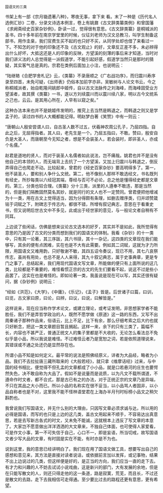     国语文的三类 

   书架上有一部《宗月锄遗著八种》，寒夜无事，拿下来 看。末了一种是《历代名人选例汇钞》二卷，分录文诗选本例言，卷上有姚鼐《古文辞类纂类例》和曾国藩《求阙斋经史百家杂钞例》，卧读一过，觉得很有意思。《古文辞类纂》是桐城派的圣书，四十多年前在南京学堂里的时候，仪征刘老师为汉文总教习，叫学生制备这部书，用作圭臬，我们官费生买不起的也只好不买，从同学处却也借了来看过一下。不知怎的对于他的印象还不及《古文观止》的好，文章反正差不多，未必辨得出什么好坏，大抵这还是人的印象的反映，方望溪的刻薄的事后来才知道，当时对我们讲义法的人总觉得是一派假道学，不能引起好感，假道学当然只是那时的猜疑，其实客气总是真的。宗君在类例后面加上小注，也说明云：

   “陆继辂《合肥学舍札记》云，《类纂》不录唐顺之《广右战功序》，而归震川寿序录至四首，未免可疑，《出师表》仍俗本加前字亦非。吴敏树与人论文书云，今之称桐城派者，始自乾隆间姚郎中姬传，自以古文法脉传之刘海峰，而海峰固受业方望溪者，故其撰《类纂》一书，遂以方刘续震川而以震川续八家，明以古今文统系之己也，云云。是其用心所在，人早有以窥之矣。”

   这种办法本来也并不是姚姬传发明的，推究上去当然是韩退之，而韩退之则又是学孟子的，读过四书的人大概都能记得。明赵梦白著《笑赞》中有一则云：

   “唐朝山人殷安尝谓人曰，自古圣人数不过五，伏羲神农周公孔子，乃屈四指。自此之后，无屈得指者。其人曰，老先生是一个。乃屈五指曰，不敢。赞曰，殷安自负是大圣人，而唐朝至今无知之者，想是不会装圣人，若会装时，即非圣人，亦成个名儒。”

   赵君是道地的贤人，而对于装圣人名儒者如此说法，岂不痛哉。姚君也并不是没有他自己的本领的人，而无端背上去抗了一个方望溪，又加上归震川与韩退之，倒反弄得自己也爬走不动。比较起来，曾君的《经史百家杂钞》要高明得多了。第一，他不装圣人，要和别人争什么文统。第二，他不像别人那样不敢选经文，书名既列有经史，所抄每类以六经冠其端，尊经与否可不必论，总之他是懂得经史都是文章的。第三，分类也较合理。《类纂》分十三类，派里的人遵奉不敢违，那是当然的，但是我们隔教固然莫名其妙，就是同行的文人也不一定赞同。曾君便把他增减为十一类，用在古文上觉得适当，因为分得颇有条理，如删去赠序类，归并颂赞箴铭于词赋之下，附碑志于传志内，都很不错，所增有叙记典志，意思在于看重史书，但又说明后世古文中不多见，此或出于经世家的意见，与一般论文者自稍有不同耳。

   上边说了些闲话，仿佛是想来议论古文选本的好歹，其实并不是如此，我所觉得有意思的乃是因了古文的分类而想到我们的国语文的体制。我看《杂钞》的十一类中，只有其一论著，其三序跋，其六书牍，其十一杂记，这四类的文章现在我们能够写，其余的便有点困难，实在也是不大有此需要。例如其二词赋，这就为才力所限，用国语文又难用韵，只好敬谢不敏，其四五诏令奏议，现已不用，其七八哀祭传志，虽尚有用处，也总不是人人来得，其九十叙记典志，属于史事典章，更是专门之事了。总结起来，我们用现代国语文写文章，所能做的便只有上面所说的这几类，比较都是不重要的，难怪看惯正宗的古文的先生们要看不起，说这不过是些小品罢了。这实在也是难怪的。即如论著一类，我虽说是现在可以写，其实还很有疑问，据《杂钞例》说明云：

   “经如《洪范》，《大学》，《中庸》，《乐记》，《孟子》皆是。后世诸子曰篇，曰训，曰览，古文家曰原，曰论，曰辨，曰议，曰说，曰解皆是。”

   这样说来，现在应当称作学术论文，或建立理论，或考证发明，非思想家学者不能胜任，我们不是弄哲学政治的人，既然不愿学做《原道》这一路的东西，又写不出周秦诸子那种作品来，俗语云，比上不足，比下有余，那么仔细考索之后大约也就只好断念，把这一类文章题目暂且搁起。这样一来，余下的只有三类了，篇幅不长，内容也不甚严正，普通正统文人的集子里都是不大收的，无论怎么看法总不免似乎是小品，所以我说是难怪。不过难怪云者乃是宽恕之词，若是依照道理说来，其错误或不通之处还仍是显然存在也。

   所谓小品不知是如何定义。最平常的说法是照佛经原义，详者为大品经，略者为小品。我们不去拉扯唐三藏所取来的《大般若经》，就只拿《维摩诘经》过来，与中国的经书相比，便觉得不但孔孟的文章都成了小小品，就是口若悬河的庄生也要愕然失色，决不敢自称为大品了。假如不是说量而是说质，以为凡文不载所谓道，不遵命作时文者，都不合式，那是古已有之的办法，对于正统正宗的文章乃是异端，不只在其品之大小而已。所以小品的名称实在很不妥当，以小品骂人者固非，以小品自称者也是不对，这里我不能不怪林语堂君在上海办半月刊时标榜小品文之稍欠斟酌也。

   我曾说我们写国语文，并无什么别的大理由，只因写文章必须求诚与达，所以用的必得是国语，而写的也只是上边的这几类，盖古文用起来不顺手，不容易达出真意思，若是去写新古各式的时文，又未免不能诚，这就根本上违反了写文章的本意了。大家岂不愿意做出洋洋洒洒的大文章来，不独自己体面，也可使得人家爱看，可是作文小事，第一不可失信于自己，心口不一，即是妄语，所当切戒，故写国语文者少写大品的文章，有时固是实在不能，有时亦是不为也。

   说到这里，我的意思已经讲明白了。我们现在用了国语文做工具，想要写出自己的感想和意见来，其方法是直接对读者说话，或依据前言加以发挥，或记事物，结果不出上边说过的几类，但这样便是好的，是正当的方向，我们应当一直的走下去。有才力和兴趣的人不妨去试试小说戏曲，这是新兴的部门，大有发展的余地，但是在只能写散文的人，则还只得走他的这一条道，路是寂寞，荒芜，而且长，不过还是散文的去路，走下去我相信可走得通。至少要比过去的路程还更有意思，更有希望。

